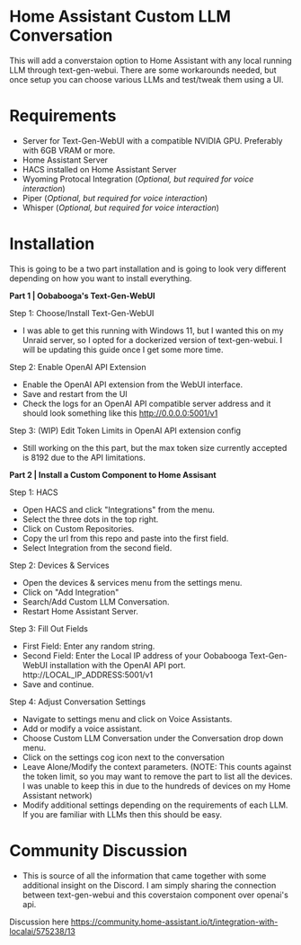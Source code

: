 # Home Assistant Custom LLM Conversation

This will add a converstaion option to Home Assistant with any local running LLM through text-gen-webui. There are some workarounds needed, but once setup you can choose various LLMs and test/tweak them using a UI.

# Requirements
- Server for Text-Gen-WebUI with a compatible NVIDIA GPU. Preferably with 6GB VRAM or more.
- Home Assistant Server
- HACS installed on Home Assistant Server
- Wyoming Protocal Integration (*Optional, but required for voice interaction*)
- Piper (*Optional, but required for voice interaction*)
- Whisper (*Optional, but required for voice interaction*)

# Installation

This is going to be a two part installation and is going to look very different depending on how you want to install everything. 

**Part 1 | Oobabooga's Text-Gen-WebUI**

Step 1: Choose/Install Text-Gen-WebUI
- I was able to get this running with Windows 11, but I wanted this on my Unraid server, so I opted for a dockerized version of text-gen-webui. I will be updating this guide once I get some more time.

Step 2: Enable OpenAI API Extension
- Enable the OpenAI API extension from the WebUI interface.
- Save and restart from the UI
- Check the logs for an OpenAI API compatible server address and it should look something like this http://0.0.0.0:5001/v1

Step 3: (WIP) Edit Token Limits in OpenAI API extension config
- Still working on the this part, but the max token size currently accepted is 8192 due to the API limitations. 

**Part 2 | Install a Custom Component to Home Assisant**

Step 1: HACS
- Open HACS and click "Integrations" from the menu.
- Select the three dots in the top right.
- Click on Custom Repositories.
- Copy the url from this repo and paste into the first field.
- Select Integration from the second field.

Step 2: Devices & Services
- Open the devices & services menu from the settings menu.
- Click on "Add Integration"
- Search/Add Custom LLM Conversation.
- Restart Home Assistant Server.

Step 3: Fill Out Fields
- First Field: Enter any random string.
- Second Field: Enter the Local IP address of your Oobabooga Text-Gen-WebUI installation with the OpenAI API port. http://LOCAL_IP_ADDRESS:5001/v1
- Save and continue.

Step 4: Adjust Conversation Settings
- Navigate to settings menu and click on Voice Assistants.
- Add or modify a voice assistant.
- Choose Custom LLM Conversation under the Conversation drop down menu.
- Click on the settings cog icon next to the conversation
- Leave Alone/Modify the context parameters. (NOTE: This counts against the token limit, so you may want to remove the part to list all the devices. I was unable to keep this in due to the hundreds of devices on my Home Assistant network)
- Modify additional settings depending on the requirements of each LLM. If you are familiar with LLMs then this should be easy.

# Community Discussion
- This is source of all the information that came together with some additional insight on the Discord. I am simply sharing the connection between text-gen-webui and this coverstaion component over openai's api.

Discussion here https://community.home-assistant.io/t/integration-with-localai/575238/13

